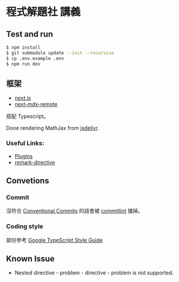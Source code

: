 # 程式解題社 講義

## Test and run

```bash
$ npm install
$ git submodule update --init --recursive
$ cp .env.example .env
$ npm run dev
```

## 框架
+ [next.js](https://nextjs.org/)
+ [next-mdx-remote](https://github.com/hashicorp/next-mdx-remote)

搭配 Typescript。

Done rendering MathJax from [jsdelivr](https://cdnjs.com/).

### Useful Links:
+ [Plugins](https://github.com/remarkjs/remark/blob/main/doc/plugins.md)
+ [remark-directive](https://github.com/remarkjs/remark-directive)

## Convetions
### Commit
沒符合 [Conventional Commits](https://www.conventionalcommits.org/en/v1.0.0/) 的話會被 [commitlint](https://commitlint.js.org) 擋掉。

### Coding style
部份參考 [Google TypeScript Style Guide](https://google.github.io/styleguide/tsguide.html)

## Known Issue
 - Nested directive - problem - directive - problem is not supported.